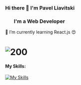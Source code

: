### Hi there 👋 I'm Pavel Liavitski
###   &emsp; &nbsp;  I'm a Web Developer
🌱 I’m currently learning React.js 😍
# ![200](https://www.codewars.com/users/liavitski/badges/small)
#### My Skills:
[![My Skills](https://skills.thijs.gg/icons?i=html,css,figma,js,react&theme=dark)](#)
